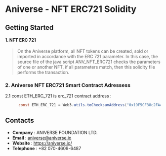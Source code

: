 # Aniverse - NFT ERC721 Solidity

## Getting Started 

#### 1. NFT ERC 721
>  On the Aniverse platform, all NFT tokens can be created, sold or imported in accordance with the ERC 721 parameter. In this case, the source file of the java script ANV_NFT_ERC721 checks the parameters of one or another NFT, if all parameters match, then this solidity file performs the transaction.
>


### 2. Aniverse NFT ERC721 Smart Contract Adressess

2.1 const ETH_ERC_721 is erc_721 contract address :
  ```java
        const ETH_ERC_721 = Web3.utils.toChecksumAddress("0x19F5CF38c2FA40D0CEa22bdD63c4389F78B0cFc5");
```

## Contacts
- **Company** :  ANIVERSE FOUNDATION LTD.
- **Email** : aniverse@aniverse.io
- **Website** : https://aniverse.io/
- **Telephone** : +82 070-4609-6487

